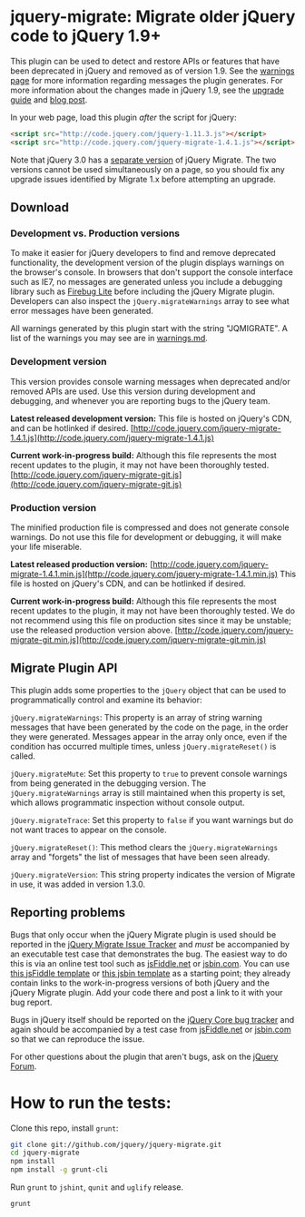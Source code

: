 # jquery-migrate: Migrate older jQuery code to jQuery 1.9+

This plugin can be used to detect and restore APIs or features that have been deprecated in jQuery and removed as of version 1.9.
See the [warnings page](https://github.com/jquery/jquery-migrate/blob/1.x-stable/warnings.md) for more information regarding messages the plugin generates.
For more information about the changes made in jQuery 1.9, see the [upgrade guide](http://jquery.com/upgrade-guide/1.9/) and [blog post](http://blog.jquery.com/2013/01/15/jquery-1-9-final-jquery-2-0-beta-migrate-final-released/).

In your web page, load this plugin *after* the script for jQuery:

```html
<script src="http://code.jquery.com/jquery-1.11.3.js"></script>
<script src="http://code.jquery.com/jquery-migrate-1.4.1.js"></script>
```

Note that jQuery 3.0 has a [separate version](https://github.com/jquery/jquery-migrate/) of jQuery Migrate. The two versions cannot be used simultaneously on a page, so you should fix any upgrade issues identified by Migrate 1.x before attempting an upgrade.

## Download

### Development vs. Production versions

To make it easier for jQuery developers to find and remove deprecated functionality, the development version of the plugin displays warnings on the browser's console. In browsers that don't support the console interface such as IE7, no messages are generated unless you include a debugging library such as [Firebug Lite](https://getfirebug.com/firebuglite) before including the jQuery Migrate plugin. Developers can also inspect the `jQuery.migrateWarnings` array to see what error messages have been generated.

All warnings generated by this plugin start with the string "JQMIGRATE". A list of the warnings you may see are in [warnings.md](https://github.com/jquery/jquery-migrate/blob/1.x-stable/warnings.md).

### Development version

This version provides console warning messages when deprecated and/or removed APIs are used. Use this version during development and debugging, and whenever you are reporting bugs to the jQuery team.

**Latest released development version:** This file is hosted on jQuery's CDN, and can be hotlinked if desired.
[http://code.jquery.com/jquery-migrate-1.4.1.js](http://code.jquery.com/jquery-migrate-1.4.1.js)

**Current work-in-progress build:** Although this file represents the most recent updates to the plugin, it may not have been thoroughly tested.
[http://code.jquery.com/jquery-migrate-git.js](http://code.jquery.com/jquery-migrate-git.js)

### Production version

The minified production file is compressed and does not generate console warnings.  Do not use this file for development or debugging, it will make your life miserable.

**Latest released production version:**
[http://code.jquery.com/jquery-migrate-1.4.1.min.js](http://code.jquery.com/jquery-migrate-1.4.1.min.js)
 This file is hosted on jQuery's CDN, and can be hotlinked if desired.

**Current work-in-progress build:** Although this file represents the most recent updates to the plugin, it may not have been thoroughly tested. We do not recommend using this file on production sites since it may be unstable; use the released production version above.
[http://code.jquery.com/jquery-migrate-git.min.js](http://code.jquery.com/jquery-migrate-git.min.js)

## Migrate Plugin API

This plugin adds some properties to the `jQuery` object that can be used to programmatically control and examine its behavior:

`jQuery.migrateWarnings`: This property is an array of string warning messages that have been generated by the code on the page, in the order they were generated. Messages appear in the array only once, even if the condition has occurred multiple times, unless `jQuery.migrateReset()` is called.

`jQuery.migrateMute`: Set this property to `true` to prevent console warnings from being generated in the debugging version. The `jQuery.migrateWarnings` array is still maintained when this property is set, which allows programmatic inspection without console output.

`jQuery.migrateTrace`: Set this property to `false` if you want warnings but do not want traces to appear on the console.

`jQuery.migrateReset()`: This method clears the `jQuery.migrateWarnings` array and "forgets" the list of messages that have been seen already.

`jQuery.migrateVersion`: This string property indicates the version of Migrate in use, it was added in version 1.3.0.

## Reporting problems

Bugs that only occur when the jQuery Migrate plugin is used should be reported in the [jQuery Migrate Issue Tracker](https://github.com/jquery/jquery-migrate/issues) and *must* be accompanied by an executable test case that demonstrates the bug. The easiest way to do this is via an online test tool such as [jsFiddle.net](http://jsFiddle.net/) or [jsbin.com](http://jsbin.com). You can use [this jsFiddle template](http://jsfiddle.net/4ZwWv/) or [this jsbin template](http://jsbin.com/emuwuy/4/show) as a starting point; they already contain links to the work-in-progress versions of both jQuery and the jQuery Migrate plugin. Add your code there and post a link to it with your bug report.

Bugs in jQuery itself should be reported on the [jQuery Core bug tracker](http://bugs.jquery.com/) and again should be accompanied by a test case from [jsFiddle.net](http://jsFiddle.net/) or [jsbin.com](http://jsbin.com) so that we can reproduce the issue.

For other questions about the plugin that aren't bugs, ask on the [jQuery Forum](http://forum.jquery.com).

How to run the tests:
====================================================
Clone this repo, install `grunt`:

```sh
git clone git://github.com/jquery/jquery-migrate.git
cd jquery-migrate
npm install
npm install -g grunt-cli
```

Run `grunt` to `jshint`, `qunit` and `uglify` release.

```sh
grunt
```

